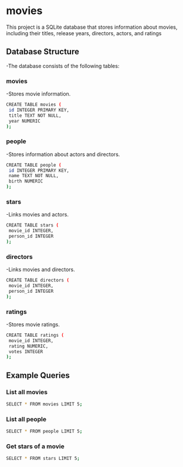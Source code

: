 # **movies**

This project is a SQLite database that stores information about movies, including their titles, release years, directors, actors, and ratings

## Database Structure

-The database consists of the following tables:

### movies

-Stores movie information.

   ```bash
CREATE TABLE movies (
    id INTEGER PRIMARY KEY,
    title TEXT NOT NULL,
    year NUMERIC
);
   ```

### people

-Stores information about actors and directors.

   ```bash
CREATE TABLE people (
    id INTEGER PRIMARY KEY,
    name TEXT NOT NULL,
    birth NUMERIC
);
   ```

### stars

-Links movies and actors.

   ```bash
CREATE TABLE stars (
    movie_id INTEGER,
    person_id INTEGER
);
   ```

### directors

-Links movies and directors.

   ```bash
CREATE TABLE directors (
    movie_id INTEGER,
    person_id INTEGER
);
   ```

### ratings

-Stores movie ratings.

   ```bash
CREATE TABLE ratings (
    movie_id INTEGER,
    rating NUMERIC,
    votes INTEGER
);
   ```

## Example Queries

### List all movies

   ```bash
SELECT * FROM movies LIMIT 5;
   ```

### List all people

   ```bash
SELECT * FROM people LIMIT 5;
   ```

### Get stars of a movie

   ```bash
SELECT * FROM stars LIMIT 5;
   ```

